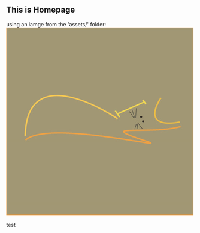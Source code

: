 ## This is Homepage

using an iamge from the 'assets/' folder:
![nics-logo](../assets/nics-logo500.jpg)

test